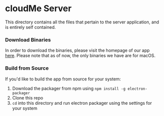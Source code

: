 # cloudMe Server 

This directory contains all the files that pertain to the server application, and is entirely self contained.

### Download Binaries
In order to download the binaries, please visit the homepage of our app [here](https://cloudme.herokuapp.com). Please note that as of now, the only binaries we have are for macOS.

### Build from Source
If you'd like to build the app from source for your system:

1. Download the packager from npm using `npm install -g electron-packager`
2. Clone this repo
3. `cd` into this directory and run electron packager using the settings for your system 
